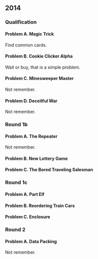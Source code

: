 ## 2014

### Qualification

#### Problem A. Magic Trick

Find common cards.

#### Problem B. Cookie Clicker Alpha

Wait or buy, that is a simple problem.

#### Problem C. Minesweeper Master

Not remember.

#### Problem D. Deceitful War

Not remember.

### Round 1b

#### Problem A. The Repeater

Not remember.

#### Problem B. New Lottery Game
#### Problem C. The Bored Traveling Salesman

### Round 1c

#### Problem A. Part Elf
#### Problem B. Reordering Train Cars
#### Problem C. Enclosure

### Round 2

#### Problem A. Data Packing

Not remember.
